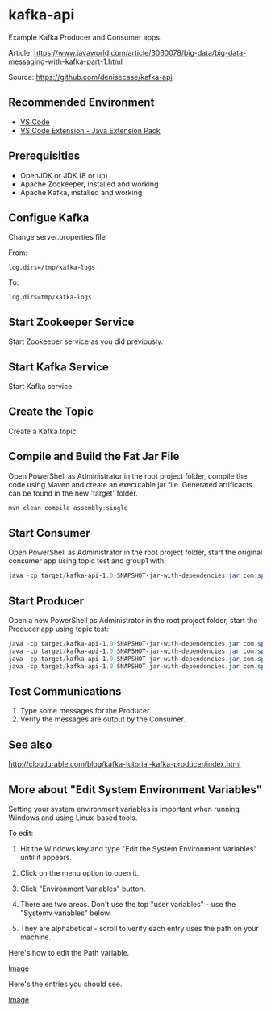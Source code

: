 # kafka-api

Example Kafka Producer and Consumer apps.

Article: <https://www.javaworld.com/article/3060078/big-data/big-data-messaging-with-kafka-part-1.html>

Source: https://github.com/denisecase/kafka-api

## Recommended Environment

* [VS Code](https://code.visualstudio.com/)
* [VS Code Extension - Java Extension Pack](https://marketplace.visualstudio.com/items?itemName=vscjava.vscode-java-pack)

## Prerequisities

* OpenJDK or JDK (8 or up)
* Apache Zookeeper, installed and working
* Apache Kafka, installed and working

## Configue Kafka

Change server.properties file 

From: 

``log.dirs=/tmp/kafka-logs``

To:

``log.dirs=tmp/kafka-logs``


## Start Zookeeper Service

Start Zookeeper service as you did previously. 

## Start Kafka Service

Start Kafka service. 

## Create the Topic

Create a Kafka topic. 

## Compile and Build the Fat Jar File

Open PowerShell as Administrator in the root project folder, compile the code using Maven and create an executable jar file. Generated artificacts can be found in the new 'target' folder.

```PowerShell
mvn clean compile assembly:single
```

## Start Consumer

Open PowerShell as Administrator in the root project folder, start the original consumer app using topic test and group1 with:

```PowerShell
java -cp target/kafka-api-1.0-SNAPSHOT-jar-with-dependencies.jar com.spnotes.kafka.simple.Consumer test group1
```

## Start Producer

Open a new PowerShell as Administrator in the root project folder, start the Producer app using topic test:

```PowerShell
java -cp target/kafka-api-1.0-SNAPSHOT-jar-with-dependencies.jar com.spnotes.kafka.simple.Producer test
java -cp target/kafka-api-1.0-SNAPSHOT-jar-with-dependencies.jar com.spnotes.kafka.simple.ProducerHello test
java -cp target/kafka-api-1.0-SNAPSHOT-jar-with-dependencies.jar com.spnotes.kafka.simple.ProducerSentence test
java -cp target/kafka-api-1.0-SNAPSHOT-jar-with-dependencies.jar com.spnotes.kafka.simple.ProducerSentenceRandom test
```

## Test Communications

1. Type some messages for the Producer.
1. Verify the messages are output by the Consumer.

## See also

<http://cloudurable.com/blog/kafka-tutorial-kafka-producer/index.html>

## More about "Edit System Environment Variables"

Setting your system environment variables is important when running Windows and using Linux-based tools. 

To edit:

1. Hit the Windows key and type "Edit the System Environment Variables" until it appears.

1. Click on the menu option to open it.

1. Click "Environment Variables" button.

1. There are two areas.  Don't use the top "user variables" - use the "Systemv variables" below.

1. They are alphabetical - scroll to verify each entry uses the path on your machine.

Here's how to edit the Path variable.

[Image](../blob/masterREADME-figSystemEV.png?raw=true)

Here's the entries you should see.

[Image](../blob/master/README-figSystemPATH.png?raw=true)
